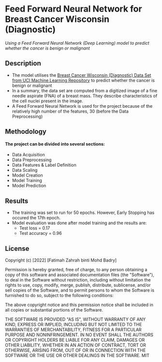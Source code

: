 # Feed Forward Neural Network for Breast Cancer Wisconsin (Diagnostic)
_Using a Feed Forward Neural Network (Deep Learning) model to predict whether the cancer is benign or malignant_

## Description

- The model utilises the [Breast Cancer Wisconsin (Diagnostic) Data Set from UCI Machine Learning Repository][df1] to predict whether the cancer is benign or malignant
- In a summary, the data set are computed from a digitized image of a fine needle aspirate (FNA) of a breast mass. They describe characteristics of the cell nuclei present in the image.
- A Feed Forward Neural Network is used for the project because of the relatively high number of the features, 30 (before the Data Preprocessing)

## Methodology
#### The project can be divided into several sections:
- Data Acquisition
- Data Preprocessing
- Data Features & Label Definition
- Data Scaling
- Model Creation
- Model Training
- Model Prediction

## Results
- The training was set to run for 50 epochs. However, Early Stopping has occured the 17th epoch.
- Model evaluation was done after model training and the results are:
    -  Test loss = 0.17
    - Test accuracy = 0.96

## License
Copyright (c) [2022] [Fatimah Zahrah binti Mohd Badry]

Permission is hereby granted, free of charge, to any person obtaining a copy
of this software and associated documentation files (the "Software"), to deal
in the Software without restriction, including without limitation the rights
to use, copy, modify, merge, publish, distribute, sublicense, and/or sell
copies of the Software, and to permit persons to whom the Software is
furnished to do so, subject to the following conditions:

The above copyright notice and this permission notice shall be included in all
copies or substantial portions of the Software.

THE SOFTWARE IS PROVIDED "AS IS", WITHOUT WARRANTY OF ANY KIND, EXPRESS OR
IMPLIED, INCLUDING BUT NOT LIMITED TO THE WARRANTIES OF MERCHANTABILITY,
FITNESS FOR A PARTICULAR PURPOSE AND NONINFRINGEMENT. IN NO EVENT SHALL THE
AUTHORS OR COPYRIGHT HOLDERS BE LIABLE FOR ANY CLAIM, DAMAGES OR OTHER
LIABILITY, WHETHER IN AN ACTION OF CONTRACT, TORT OR OTHERWISE, ARISING FROM,
OUT OF OR IN CONNECTION WITH THE SOFTWARE OR THE USE OR OTHER DEALINGS IN THE
SOFTWARE.
MIT

[//]: # (These are reference links used in the body of this note and get stripped out when the markdown processor does its job. There is no need to format nicely because it shouldn't be seen. Thanks SO - http://stackoverflow.com/questions/4823468/store-comments-in-markdown-syntax)

   [df1]: <https://archive.ics.uci.edu/ml/datasets/Breast+Cancer+Wisconsin+%28Diagnostic%29>